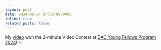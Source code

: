 ```yaml
---
layout: post
date: 2024-06-27 07:59:00-0400
inline: true
related_posts: false
---
```


My <a href="https://www.youtube.com/watch?v=k8Wx8hHd8H0">video</a> won the 2-minute Video Contest at <a href="https://www.dac.com/Attend/Students-Scholarships/Young-Student-Fellow-Program">DAC Young Fellows Program 2024</a>! :sparkles: 
